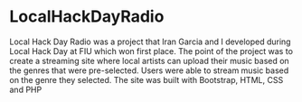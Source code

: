 # LocalHackDayRadio
Local Hack Day Radio was a project that Iran Garcia and I developed during Local Hack Day at FIU which won first place. The point of the project was to create a streaming site where local artists can upload their music based on the genres that were pre-selected. Users were able to stream music based on the genre they selected. The site was built with Bootstrap, HTML, CSS and PHP
